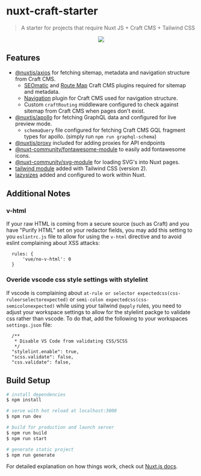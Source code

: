 # nuxt-craft-starter

> A starter for projects that require Nuxt JS + Craft CMS + Tailwind CSS

<p align="center">
  <img src="https://www.rockitscienceagency.com/img/images/nuxt-craft-starter.png" />
</p>

## Features

- [@nuxtjs/axios](https://github.com/nuxt-community/axios-module) for fetching sitemap, metadata and navigation structure from Craft CMS.
  - [SEOmatic](https://nystudio107.com/docs/seomatic) and [Route Map](https://nystudio107.com/docs/route-map) Craft CMS plugins required for sitemap and metadata. 
  - [Navigation](https://verbb.io/craft-plugins/navigation/docs/get-started/installation-setup) plugin for Craft CMS used for navigation structure.
  - Custom `craftRouting` middleware configured to check against sitemap from Craft CMS when pages don't exist.
- [@nuxtjs/apollo](https://github.com/nuxt-community/apollo-module) for fetching GraphQL data and configured for live preview mode.
  - `schemaQuery` file configured for fetching Craft CMS GQL fragment types for apollo. (simply run `npm run graphql-schema`)
- [@nuxtjs/proxy](https://github.com/nuxt-community/proxy-module) included for adding proxies for API endpoints
- [@nuxt-community/fontawesome-module](https://github.com/nuxt-community/fontawesome-module) to easily add fontawesome icons.
- [@nuxt-community/svg-module](https://github.com/nuxt-community/svg-module) for loading SVG's into Nuxt pages.
- [tailwind module](https://github.com/nuxt-community/tailwindcss-module) added with Tailwind CSS (version 2).
- [lazysizes](https://github.com/aFarkas/lazysizes) added and configured to work within Nuxt.

## Additional Notes
### v-html
If your raw HTML is coming from a secure source (such as Craft) and you have "Purify HTML" set on your redactor fields, you may add this setting to you `eslintrc.js` file to allow for using the `v-html` directive and to avoid eslint complaining about XSS attacks:

```
  rules: {
      'vue/no-v-html': 0
  }
```

### Overide vscode css style settings with stylelint
If vscode is complaining about `at-rule or selector expectedcss(css-ruleorselectorexpected)` or `semi-colon expectedcss(css-semicolonexpected)` while using your tailwind `@apply` rules, you need to adjust your workspace settings to allow for the stylelint packge to validate css rather than vscode. To do that, add the following to your workspaces `settings.json` file:

```
  /**
   * Disable VS Code from validating CSS/SCSS
   */
  "stylelint.enable": true,
  "scss.validate": false,
  "css.validate": false,
```

## Build Setup

```bash
# install dependencies
$ npm install

# serve with hot reload at localhost:3000
$ npm run dev

# build for production and launch server
$ npm run build
$ npm run start

# generate static project
$ npm run generate
```

For detailed explanation on how things work, check out [Nuxt.js docs](https://nuxtjs.org).
